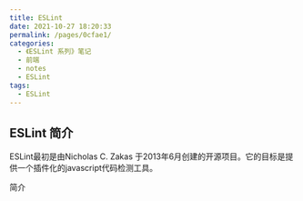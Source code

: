 ```yaml
---
title: ESLint
date: 2021-10-27 18:20:33
permalink: /pages/0cfae1/
categories:
  - 《ESLint 系列》笔记
  - 前端
  - notes
  - ESLint
tags:
  - ESLint
---
```


## ESLint 简介

ESLint最初是由Nicholas C. Zakas 于2013年6月创建的开源项目。它的目标是提供一个插件化的javascript代码检测工具。
<!-- more -->

简介